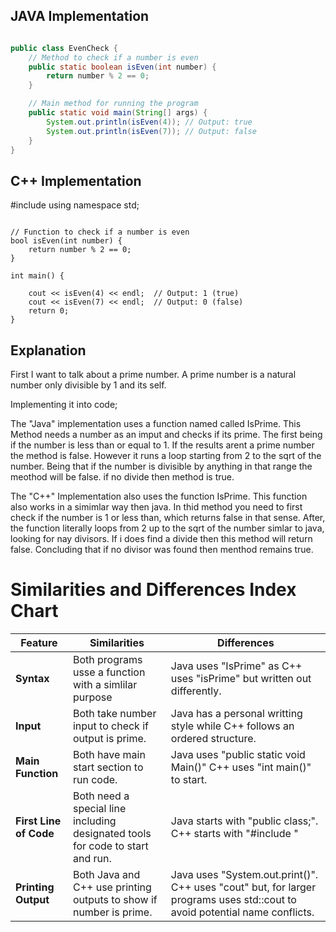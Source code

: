 ## JAVA Implementation

```java

public class EvenCheck {
    // Method to check if a number is even
    public static boolean isEven(int number) {
        return number % 2 == 0;
    }

    // Main method for running the program
    public static void main(String[] args) {
        System.out.println(isEven(4)); // Output: true
        System.out.println(isEven(7)); // Output: false
    }
}
```


## C++ Implementation
#include <iostream>
using namespace std;

```

// Function to check if a number is even
bool isEven(int number) {
    return number % 2 == 0;
}

int main() {

    cout << isEven(4) << endl;  // Output: 1 (true)
    cout << isEven(7) << endl;  // Output: 0 (false)
    return 0;
}

```

## Explanation  

First I want to talk about a prime number. A prime number is a natural number only divisible by 1 and its self.

Implementing it into code;


The "Java" implementation uses a function named called IsPrime. This Method needs a number as an imput and checks if its prime. The first being if the number is less than or equal to 1. If the results arent a prime number the method is false. However it runs a loop starting from 2 to the sqrt of the number. Being that if the number is divisible by anything in that range the meothod will be false. if no divide then method is true.


The "C++" Implementation also uses the function IsPrime. This function also works in a simimlar way then java. In thid method you need to first check if the number is 1 or less than, which returns false in that sense. After, the function literally loops from 2 up to the sqrt of the number simlar to java, looking for nay divisors. If i does find a divide then this method will return false. Concluding that if no divisor was found then menthod remains true.

# Similarities and Differences Index Chart

| Feature               | Similarities                                  | Differences                                   |
|-----------------------|-----------------------------------------------|-----------------------------------------------|
| **Syntax**            | Both programs usse a function with a simlilar purpose       | Java uses "IsPrime" as C++ uses "isPrime" but written out differently.|
| **Input**             | Both take number input to check if output is prime.                           | Java has a personal writting style while C++ follows an ordered structure.|
| **Main Function**     | Both have main start section to run code.                        | Java uses "public static void Main()" C++ uses "int main()" to start.|
| **First Line of Code** | Both need a special line including designated tools for code to start and run. | Java starts with "public class;". C++ starts with "#include <iostream>"|
| **Printing Output**    | Both Java and C++ use printing outputs to show if number is prime.          | Java uses "System.out.print()". C++ uses "cout" but, for larger programs uses std::cout to avoid potential name conflicts. |
